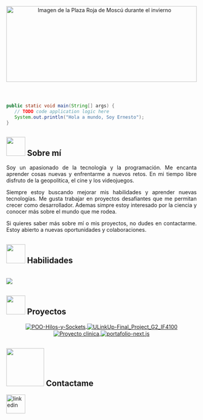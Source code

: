 <header>
   <p align="center">
   <img src="https://res.cloudinary.com/dks1ifnxa/image/upload/v1744527861/plaza-roja-moscu-despues-de-nevada_bla77b.jpg"
    alt="Imagen de la Plaza Roja de Moscú durante el invierno" width="100%" height="200px"
    style="object-fit: cover;">
   </p>
</header>

```java
public static void main(String[] args) {
   // TODO code application logic here
   System.out.println("Hola a mundo, Soy Ernesto");
} 
```
<main>
   <article>
      <h2>
       <img src = "https://github.com/7oSkaaa/7oSkaaa/blob/main/Images/about_me.gif?raw=true" width = 50px>
       Sobre mí
      </h2>
      <p align="justify">
       Soy un apasionado de la tecnología y la programación.
       Me encanta aprender cosas nuevas y enfrentarme a nuevos retos.
       En mi tiempo libre disfruto de la geopolitica, el cine y los videojuegos.
      </p>
      <p align="justify">
       Siempre estoy buscando mejorar mis habilidades y aprender nuevas tecnologías.
       Me gusta trabajar en proyectos desafiantes que me permitan crecer como desarrollador.
       Ademas simpre estoy interesado por la ciencia y conocer más sobre el mundo que me rodea.
      </p>
      <p align="justify">
       Si quieres saber más sobre mí o mis proyectos, no dudes en contactarme.
       Estoy abierto a nuevas oportunidades y colaboraciones.
   </p>
   </article>
   <section>
      <h2>
       <img src="https://media2.giphy.com/media/QssGEmpkyEOhBCb7e1/giphy.gif?cid=ecf05e47a0n3gi1bfqntqmob8g9aid1oyj2wr3ds3mg700bl&rid=giphy.gif" width="50px">
       Habilidades
      </h2>
      <p align="rigth">
          <br>
          <img src="https://skillicons.dev/icons?i=java,js,php,ts,cs,dotnet,angular,bootstrap,css,html,react,tailwind,vscode,git,github,mysql,nodejs,postgres,visualstudio," />
          <br>
      </p>
   </section>
   <section>
      <h2>
         <img src = "https://github.com/7oSkaaa/7oSkaaa/blob/main/Images/Software_Tools.gif?raw=true" width = 50px>
         Proyectos
      </h2>
      <div align="center" style="gap: 20px;">
        <a href="https://github.com/Ernesto224/POO-Hilos-y-Sockets-ErnestoVega-2023">
          <img align="center" src="https://github-readme-stats.vercel.app/api/pin/?username=Ernesto224&repo=POO-Hilos-y-Sockets-ErnestoVega-2023&description&theme=dark&title_color=ffffff&icon_color=ffffff&text_color=ffffff&bg_color=0,000000,130F40" 
             alt="POO-Hilos-y-Sockets" />
        </a>
         <a href="https://github.com/Ernesto224/ULinkUp-Final_Project_G2_IF4100.git">
          <img align="center" src="https://github-readme-stats.vercel.app/api/pin/?username=Ernesto224&repo=ULinkUp-Final_Project_G2_IF4100&description&theme=dark&title_color=ffffff&icon_color=ffffff&text_color=ffffff&bg_color=0,000000,130F40" 
             alt="ULinkUp-Final_Project_G2_IF4100" />
        </a>
         <a href="https://github.com/Ernesto224/Ernesto224.github.io.git">
          <img align="center" src="https://github-readme-stats.vercel.app/api/pin/?username=Ernesto224&repo=Ernesto224.github.io&description&theme=dark&title_color=ffffff&icon_color=ffffff&text_color=ffffff&bg_color=0,000000,130F40" 
             alt="Proyecto clinica" />
        </a>
         <a href="https://github.com/Ernesto224/portafolio-next.js.git">
          <img align="center" src="https://github-readme-stats.vercel.app/api/pin/?username=Ernesto224&repo=portafolio-next.js&description&theme=dark&title_color=ffffff&icon_color=ffffff&text_color=ffffff&bg_color=0,000000,130F40" 
             alt="portafolio-next.js" />
        </a>
      </div>
   </section>
</main>

<footer>
   <h2>
      <img src='https://raw.githubusercontent.com/ShahriarShafin/ShahriarShafin/main/Assets/handshake.gif' width="100px">
      Contactame
   </h2>
   <p align="rigth">
      <a href="https://www.linkedin.com/in/ernesto224/" target="blank"><img align="center" src="https://user-images.githubusercontent.com/88904952/234979284-68c11d7f-1acc-4f0c-ac78-044e1037d7b0.png" alt="linkedin" height="50" width="50" /></a>
   </p>
</footer>
